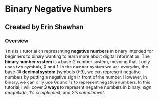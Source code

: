 # Binary Negative Numbers
## Created by Erin Shawhan
### Overview
This is a tutorial on representing **negative numbers** in binary intended for beginners to binary wanting to learn more about digital information. The **binary number system** is a base-2 number system, meaning that it only uses two symbols, 0 and 1. In the number system we use everyday, the base-10 **decimal system** (symbols 0-9), we can represent negative numbers by putting a negative sign in front of the number. However, in binary, we can only use 0s and 1s to represent negative numbers. In this tutorial, I will cover **3 ways** to represent negative numbers in binary: *sign magnitude*, *1's complement*, and *2's complement*.
